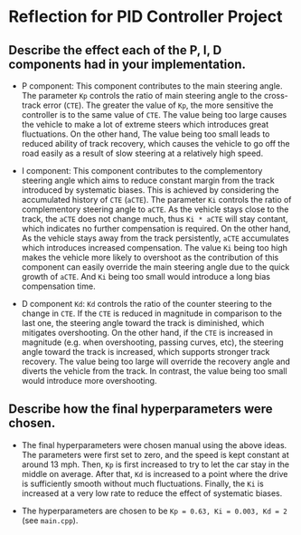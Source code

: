 Reflection for PID Controller Project
=====================================

Describe the effect each of the P, I, D components had in your implementation.
------------------------------------------------------------------------------

- P component: This component contributes to the main steering angle. The parameter `Kp` controls the ratio of main steering angle to the cross-track error (`CTE`). The greater the value of `Kp`, the more sensitive the controller is to the same value of `CTE`. The value being too large causes the vehicle to make a lot of extreme steers which introduces great fluctuations. On the other hand, The value being too small leads to reduced ability of track recovery, which causes the vehicle to go off the road easily as a result of slow steering at a relatively high speed.

- I component: This component contributes to the complementory steering angle which aims to reduce constant margin from the track introduced by systematic biases. This is achieved by considering the accumulated history of `CTE` (`aCTE`). The parameter `Ki` controls the ratio of complementory steering angle to `aCTE`. As the vehicle stays close to the track, the `aCTE` does not change much, thus `Ki * aCTE` will stay contant, which indicates no further compensation is required. On the other hand, As the vehicle stays away from the track persistently, `aCTE` accumulates which introduces increased compensation. The value `Ki` being too high makes the vehicle more likely to overshoot as the contribution of this component can easily override the main steering angle due to the quick growth of `aCTE`. And `Ki` being too small would introduce a long bias compensation time.

- D component `Kd`: `Kd` controls the ratio of the counter steering to the change in `CTE`. If the `CTE` is reduced in magnitude in comparison to the last one, the steering angle toward the track is diminished, which mitigates overshooting. On the other hand, if the `CTE` is increased in magnitude (e.g. when overshooting, passing curves, etc), the steering angle toward the track is increased, which supports stronger track recovery. The value being too large will override the recovery angle and diverts the vehicle from the track. In contrast, the value being too small would introduce more overshooting.

Describe how the final hyperparameters were chosen.
---------------------------------------------------

- The final hyperparameters were chosen manual using the above ideas. The parameters were first set to zero, and the speed is kept constant at around 13 mph. Then, `Kp` is first increased to try to let the car stay in the middle on average. After that, `Kd` is increased to a point where the drive is sufficiently smooth without much fluctuations. Finally, the `Ki` is increased at a very low rate to reduce the effect of systematic biases.

- The hyperparameters are chosen to be `Kp = 0.63, Ki = 0.003, Kd = 2` (see `main.cpp`).
